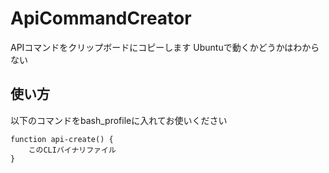 # ApiCommandCreator

APIコマンドをクリップボードにコピーします
Ubuntuで動くかどうかはわからない

## 使い方

以下のコマンドをbash_profileに入れてお使いください

```shell
function api-create() {
	このCLIバイナリファイル
}
```
